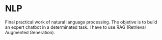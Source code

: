 # NLP
Final practical work of natural language processing. 
The objetive is to build an expert chatbot in a determinated task. I have to use RAG (Retrieval Augmented Generation).
